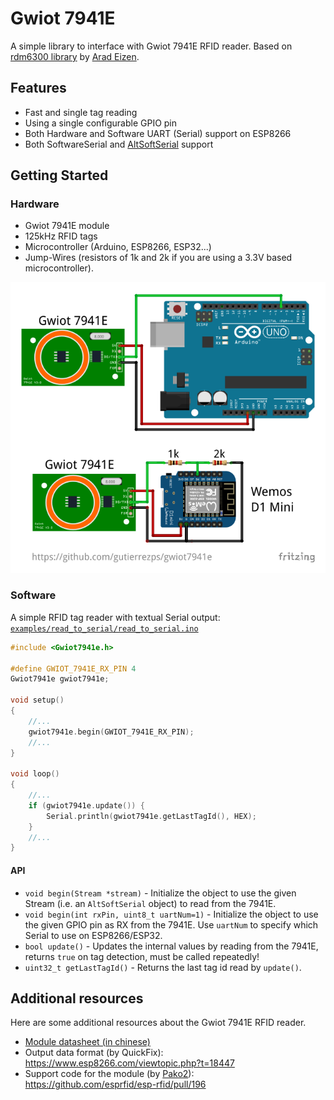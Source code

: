 # Gwiot 7941E

A simple library to interface with Gwiot 7941E RFID reader. Based on
[rdm6300 library](https://github.com/arduino12/rdm6300) by
[Arad Eizen](https://github.com/arduino12).

## Features

* Fast and single tag reading
* Using a single configurable GPIO pin
* Both Hardware and Software UART (Serial) support on ESP8266
* Both SoftwareSerial and [AltSoftSerial](https://github.com/PaulStoffregen/AltSoftSerial)
support

## Getting Started

### Hardware

* Gwiot 7941E module
* 125kHz RFID tags
* Microcontroller (Arduino, ESP8266, ESP32...)
* Jump-Wires (resistors of 1k and 2k if you are using a 3.3V based microcontroller).

![7941E connections](doc/7941e_connections.png "7941E connections")

### Software

A simple RFID tag reader with textual Serial output:
[`examples/read_to_serial/read_to_serial.ino`](examples/read_to_serial/read_to_serial.ino)

```c++
#include <Gwiot7941e.h>

#define GWIOT_7941E_RX_PIN 4
Gwiot7941e gwiot7941e;

void setup()
{
    //...
    gwiot7941e.begin(GWIOT_7941E_RX_PIN);
    //...
}

void loop()
{
    //...
    if (gwiot7941e.update()) {
        Serial.println(gwiot7941e.getLastTagId(), HEX);
    }
    //...
}
```

#### API

* `void begin(Stream *stream)` - Initialize the object to use the given Stream
(i.e. an `AltSoftSerial` object) to read from the 7941E.
* `void begin(int rxPin, uint8_t uartNum=1)` - Initialize the object to use the
given GPIO pin as RX from the 7941E. Use `uartNum` to specify which Serial to
use on ESP8266/ESP32.
* `bool update()` - Updates the internal values by reading from the 7941E, returns
`true` on tag detection, must be called repeatedly!
* `uint32_t getLastTagId()` - Returns the last tag id read by `update()`.

## Additional resources

Here are some additional resources about the Gwiot 7941E RFID reader.

* [Module datasheet (in chinese)](doc/7941E_datasheet_(chinese).pdf)
* Output data format (by QuickFix): <https://www.esp8266.com/viewtopic.php?t=18447>
* Support code for the module (by [Pako2](https://github.com/Pako2)): <https://github.com/esprfid/esp-rfid/pull/196>
